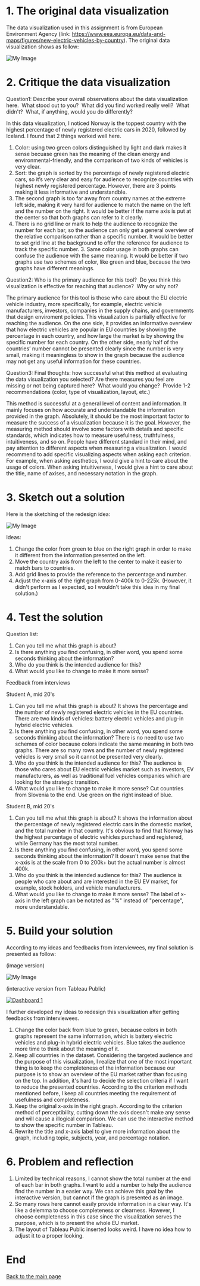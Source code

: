 # 1. The original data visualization
The data visualization used in this assignment is from European Environment Agency (link: https://www.eea.europa.eu/data-and-maps/figures/new-electric-vehicles-by-country). The original data visualization shows as follow:

![My Image](download.png)

# 2. Critique the data visualization
Question1: Describe your overall observations about the data visualization here.  What stood out to you?  What did you find worked really well?  What didn't?  What, if anything, would you do differently?  

In this data visualization, I noticed Norway is the toppest country with the highest percentage of newly registered electric cars in 2020, followed by Iceland. I found that 2 things worked well here. 
1. Color: using two green colors distinguished by light and dark makes it sense becuase green has the meaning of the clean energy and environmental-friendly, and the comparison of two kinds of vehicles is very clear. 
2. Sort: the graph is sorted by the percentage of newly registered electric cars, so it’s very clear and easy for audience to recognize countries with highest newly registered percentage. 
However, there are 3 points making it less informative and understandble. 
1. The second graph is too far away from country names at the extreme left side, making it very hard for audience to match the name on the left and the number on the right. It would be better if the name axis is put at the center so that both graphs can refer to it clearly. 
2. There is no grid line or mark to help the audience to recognize the number for each bar, so the audience can only get a general overview of the relative comparison rather than a specific number. It would be better to set grid line at the background to offer the reference for audience to track the specific number. 3. Same color usage in both graphs can confuse the audience with the same meaning. It would be better if two graphs use two schemes of color, like green and blue, because the two graphs have different meanings. 

Question2: Who is the primary audience for this tool?  Do you think this visualization is effective for reaching that audience?  Why or why not?

The primary audience for this tool is those who care about the EU electric vehicle industry, more specifically, for example, electric vehicle manufacturers, investors, companies in the supply chains, and governments that design enviroment policies. This visualization is partially effective for reaching the audience. On the one side, it provides an informative overview that how electric vehicles are popular in EU countries by showing the percentage in each country, and how large the market is by showing the specific number for each country. On the other side, nearly half of the countries’ number cannot be presented clearly since the number is very small, making it meaningless to show in the graph because the audience may not get any useful information for these countries. 

Question3: Final thoughts: how successful what this method at evaluating the data visualization you selected? Are there measures you feel are missing or not being captured here?  What would you change?  Provide 1-2 recommendations (color, type of visualization, layout, etc.)

This method is successful at a general level of content and information. It mainly focuses on how accurate and understandable the information provided in the graph. Absolutely, it should be the most important factor to measure the success of a visualization because it is the goal. However, the measuring method should involve some factors with details and specific standards, which indicates how to measure usefulness, truthfulness, intuitiveness, and so on. People have different standard in their mind, and pay attention to different aspects when measuring a visualization. I would recommend to add specific visualizing aspects when asking each criterion. For example, when asking aesthetics, I would give a hint to care about the usage of colors. When asking intuitiveness, I would give a hint to care about the title, name of axises, and necessary notation in the graph. 

# 3. Sketch out a solution
Here is the sketching of the redesign idea:

![My Image](sketch.jpg)

Ideas:
1. Change the color from green to blue on the right graph in order to make it different from the information presented on the left. 
2. Move the country axis from the left to the center to make it easier to match bars to countries. 
3. Add grid lines to provide the reference to the percentage and number.
4. Adjust the x-axis of the right graph from 0-400k to 0-225k. (However, it didn't perform as I expected, so I wouldn't take this idea in my final solution.)

# 4. Test the solution
Question list:
1. Can you tell me what this graph is about?
2. Is there anything you find confusing, in other word, you spend some seconds thinking about the information?
3. Who do you think is the intended audience for this?
4. What would you like to change to make it more sense?

Feedback from interviews

Student A, mid 20's
1. Can you tell me what this graph is about?
It shows the percentage and the number of newly registered electric vehicles in the EU countries. There are two kinds of vehicles: battery electric vehicles and plug-in hybrid electric vehicles. 
2. Is there anything you find confusing, in other word, you spend some seconds thinking about the information?
There is no need to use two schemes of color because colors indicate the same meaning in both two graphs. There are so many rows and the number of newly registered vehicles is very small so it cannot be presented very clearly. 
3. Who do you think is the intended audience for this?
The audience is those who cares about EU electric vehicles market such as investors, EV manufacturers, as well as traditional fuel vehicles companies which are looking for the strategic transition. 
4. What would you like to change to make it more sense?
Cut countries from Slovenia to the end. Use green on the right instead of blue. 

Student B, mid 20's
1. Can you tell me what this graph is about?
It shows the information about the percentage of newly registered electric cars in the domestic market, and the total number in that country. It's obvious to find that Norway has the highest percentage of electric vehicles purchasd and registered, while Germany has the most total number.  
2. Is there anything you find confusing, in other word, you spend some seconds thinking about the information?
It doesn't make sense that the x-axis is at the scale from 0 to 200k+ but the actual number is almost 400k. 
3. Who do you think is the intended audience for this?
The audience is people who care about and are interested in the EU EV market, for example, stock holders, and vehicle manufacturers. 
4. What would you like to change to make it more sense?
The label of x-axis in the left graph can be notated as "%" instead of "percentage", more understandable. 

# 5. Build your solution
According to my ideas and feedbacks from interviewees, my final solution is presented as follow:

(image version)

![My Image](dashboard.png)

(interactive version from Tableau Public)

<div class='tableauPlaceholder' id='viz1663722612581' style='position: relative'><noscript><a href='#'><img alt='Dashboard 1 ' src='https:&#47;&#47;public.tableau.com&#47;static&#47;images&#47;re&#47;redesign-NewRegisteredElectricCars&#47;Dashboard1&#47;1_rss.png' style='border: none' /></a></noscript><object class='tableauViz'  style='display:none;'><param name='host_url' value='https%3A%2F%2Fpublic.tableau.com%2F' /> <param name='embed_code_version' value='3' /> <param name='site_root' value='' /><param name='name' value='redesign-NewRegisteredElectricCars&#47;Dashboard1' /><param name='tabs' value='no' /><param name='toolbar' value='yes' /><param name='static_image' value='https:&#47;&#47;public.tableau.com&#47;static&#47;images&#47;re&#47;redesign-NewRegisteredElectricCars&#47;Dashboard1&#47;1.png' /> <param name='animate_transition' value='yes' /><param name='display_static_image' value='yes' /><param name='display_spinner' value='yes' /><param name='display_overlay' value='yes' /><param name='display_count' value='yes' /><param name='language' value='zh-CN' /><param name='filter' value='publish=yes' /></object></div>

I further developed my ideas to redesign this visualization after getting feedbacks from interviewees. 
1. Change the color back from blue to green, because colors in both graphs represent the same information, which is battery electric vehicles and plug-in hybrid electric vehicles. Blue takes the audience more time to think about the meaning of it. 
2. Keep all countries in the dataset. Considering the targeted audience and the purpose of this visualization, I realize that one of the most important thing is to keep the completeness of the information because our purpose is to show an overview of the EU market rather than focusing on the top. In addition, it's hard to decide the selection criteria if I want to reduce the presented countries. According to the criterion methods mentioned before, I keep all countries meeting the requirement of usefulness and completeness.
3. Keep the original x-axis in the right graph. According to the criterion method of perceptibility, cutting down the axis doesn't make any sense and will cause a illogical comparison. We can use the interactive method to show the specific number in Tableau. 
4. Rewrite the title and x-axis label to give more information about the graph, including topic, subjects, year, and percentage notation. 

# 6. Problem and reflection
1. Limited by technical reasons, I cannot show the total number at the end of each bar in both graphs. I want to add a number to help the audience find the number in a easier way. We can achieve this goal by the interactive version, but cannot if the graph is presented as an image. 
2. So many rows here cannot easily provide information in a clear way. It's like a delemma to choose completeness or clearness. However, I choose completeness in this case since the visualization serves the purpose, which is to present the whole EU market. 
3. The layout of Tableau Public inserted looks weird. I have no idea how to adjust it to a proper looking. 

# End 
[Back to the main page](README.md)

